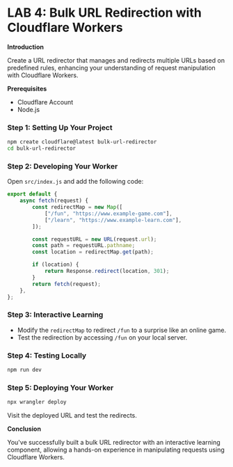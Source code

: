 # LAB 4: Bulk URL Redirection with Cloudflare Workers

**Introduction**

Create a URL redirector that manages and redirects multiple URLs based on predefined rules, enhancing your understanding of request manipulation with Cloudflare Workers.

**Prerequisites**

- Cloudflare Account
- Node.js

### Step 1: **Setting Up Your Project**

   ```bash
   npm create cloudflare@latest bulk-url-redirector
   cd bulk-url-redirector
   ```

### Step 2: **Developing Your Worker**

Open `src/index.js` and add the following code:

   ```javascript
   export default {
       async fetch(request) {
           const redirectMap = new Map([
               ["/fun", "https://www.example-game.com"],
               ["/learn", "https://www.example-learn.com"],
           ]);

           const requestURL = new URL(request.url);
           const path = requestURL.pathname;
           const location = redirectMap.get(path);

           if (location) {
               return Response.redirect(location, 301);
           }
           return fetch(request);
       },
   };
   ```

### Step 3: **Interactive Learning**

- Modify the `redirectMap` to redirect `/fun` to a surprise like an online game.
- Test the redirection by accessing `/fun` on your local server.

### Step 4: **Testing Locally**

   ```bash
   npm run dev
   ```

### Step 5: **Deploying Your Worker**

   ```bash
   npx wrangler deploy
   ```

Visit the deployed URL and test the redirects.

**Conclusion**

You've successfully built a bulk URL redirector with an interactive learning component, allowing a hands-on experience in manipulating requests using Cloudflare Workers.
